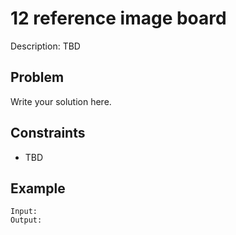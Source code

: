 # 12 reference image board

Description: TBD

## Problem

Write your solution here.

## Constraints

- TBD

## Example

```
Input:
Output:
```
